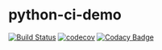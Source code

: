 # python-ci-demo
[![Build Status](https://travis-ci.org/MariaBVS/python-ci-demo.svg?branch=master)](https://travis-ci.org/MariaBVS/python-ci-demo)
[![codecov](https://codecov.io/gh/MariaBVS/python-ci-demo/branch/master/graph/badge.svg)](https://codecov.io/gh/MariaBVS/python-ci-demo)
[![Codacy Badge](https://api.codacy.com/project/badge/Grade/e7da3a1509ce40e99055129ac7ef2c86)](https://www.codacy.com/app/MariaBVS/python-ci-demo?utm_source=github.com&amp;utm_medium=referral&amp;utm_content=MariaBVS/python-ci-demo&amp;utm_campaign=Badge_Grade)
